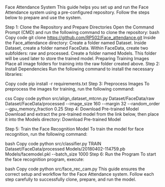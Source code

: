 Face Attendance System
This guide helps you set up and run the Face Attendance system using a pre-configured repository. Follow the steps below to prepare and use the system.

Step 1: Clone the Repository and Prepare Directories
Open the Command Prompt (CMD) and run the following command to clone the repository:
bash
Copy code
git clone https://github.com/RP502/Face_attendance.git
Inside the Face_attendance directory:
Create a folder named Dataset.
Inside Dataset, create a folder named FaceData.
Within FaceData, create two subfolders: raw and processed.
Create a folder named Models. This folder will be used later to store the trained model.
Preparing Training Images
Place all image folders for training into the raw folder created above.
Step 2: Install Dependencies
Run the following command to install the necessary libraries:

Copy code
pip install -r requirements.txt
Step 3: Preprocess Images
To preprocess the images for training, run the following command:

css
Copy code
python src/align_dataset_mtcnn.py Dataset/FaceData/raw Dataset/FaceData/processed --image_size 160 --margin 32 --random_order --gpu_memory_fraction 0.25
Step 4: Download Pre-trained Model
Download and extract the pre-trained model from the link below, then place it into the Models directory: Download Pre-trained Model

Step 5: Train the Face Recognition Model
To train the model for face recognition, run the following command:

bash
Copy code
python src/classifier.py TRAIN Dataset/FaceData/processed Models/20180402-114759.pb Models/facemodel.pkl --batch_size 1000
Step 6: Run the Program
To start the face recognition program, execute:

bash
Copy code
python src/face_rec_cam.py
This guide ensures the correct setup and workflow for the Face Attendance system. Follow each step carefully to successfully clone, prepare, and run the model.
